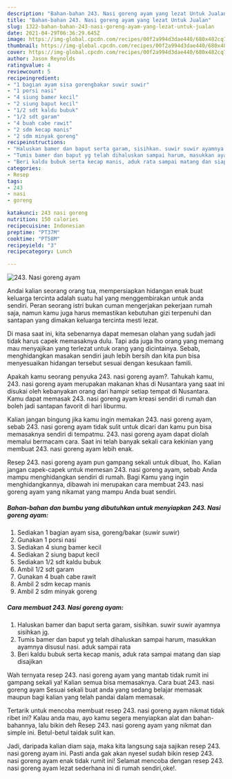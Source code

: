 ```yaml
---
description: "Bahan-bahan 243. Nasi goreng ayam yang lezat Untuk Jualan"
title: "Bahan-bahan 243. Nasi goreng ayam yang lezat Untuk Jualan"
slug: 1322-bahan-bahan-243-nasi-goreng-ayam-yang-lezat-untuk-jualan
date: 2021-04-29T06:36:29.645Z
image: https://img-global.cpcdn.com/recipes/00f2a994d3dae440/680x482cq70/243-nasi-goreng-ayam-foto-resep-utama.jpg
thumbnail: https://img-global.cpcdn.com/recipes/00f2a994d3dae440/680x482cq70/243-nasi-goreng-ayam-foto-resep-utama.jpg
cover: https://img-global.cpcdn.com/recipes/00f2a994d3dae440/680x482cq70/243-nasi-goreng-ayam-foto-resep-utama.jpg
author: Jason Reynolds
ratingvalue: 4
reviewcount: 5
recipeingredient:
- "1 bagian ayam sisa gorengbakar suwir suwir"
- "1 porsi nasi"
- "4 siung bamer kecil"
- "2 siung baput kecil"
- "1/2 sdt kaldu bubuk"
- "1/2 sdt garam"
- "4 buah cabe rawit"
- "2 sdm kecap manis"
- "2 sdm minyak goreng"
recipeinstructions:
- "Haluskan bamer dan baput serta garam, sisihkan. suwir suwir ayamnya sisihkan jg."
- "Tumis bamer dan baput yg telah dihaluskan sampai harum, masukkan ayamnya disusul nasi. aduk sampai rata"
- "Beri kaldu bubuk serta kecap manis, aduk rata sampai matang dan siap disajikan"
categories:
- Resep
tags:
- 243
- nasi
- goreng

katakunci: 243 nasi goreng 
nutrition: 150 calories
recipecuisine: Indonesian
preptime: "PT37M"
cooktime: "PT58M"
recipeyield: "3"
recipecategory: Lunch

---
```



![243. Nasi goreng ayam](https://img-global.cpcdn.com/recipes/00f2a994d3dae440/680x482cq70/243-nasi-goreng-ayam-foto-resep-utama.jpg)

Andai kalian seorang orang tua, mempersiapkan hidangan enak buat keluarga tercinta adalah suatu hal yang menggembirakan untuk anda sendiri. Peran seorang istri bukan cuman mengerjakan pekerjaan rumah saja, namun kamu juga harus memastikan kebutuhan gizi terpenuhi dan santapan yang dimakan keluarga tercinta mesti lezat.

Di masa  saat ini, kita sebenarnya dapat memesan olahan yang sudah jadi tidak harus capek memasaknya dulu. Tapi ada juga lho orang yang memang mau menyajikan yang terlezat untuk orang yang dicintainya. Sebab, menghidangkan masakan sendiri jauh lebih bersih dan kita pun bisa menyesuaikan hidangan tersebut sesuai dengan kesukaan famili. 



Apakah kamu seorang penyuka 243. nasi goreng ayam?. Tahukah kamu, 243. nasi goreng ayam merupakan makanan khas di Nusantara yang saat ini disukai oleh kebanyakan orang dari hampir setiap tempat di Nusantara. Kamu dapat memasak 243. nasi goreng ayam kreasi sendiri di rumah dan boleh jadi santapan favorit di hari liburmu.

Kalian jangan bingung jika kamu ingin memakan 243. nasi goreng ayam, sebab 243. nasi goreng ayam tidak sulit untuk dicari dan kamu pun bisa memasaknya sendiri di tempatmu. 243. nasi goreng ayam dapat diolah memalui bermacam cara. Saat ini telah banyak sekali cara kekinian yang membuat 243. nasi goreng ayam lebih enak.

Resep 243. nasi goreng ayam pun gampang sekali untuk dibuat, lho. Kalian jangan capek-capek untuk memesan 243. nasi goreng ayam, sebab Anda mampu menghidangkan sendiri di rumah. Bagi Kamu yang ingin menghidangkannya, dibawah ini merupakan cara membuat 243. nasi goreng ayam yang nikamat yang mampu Anda buat sendiri.

<!--inarticleads1-->

##### Bahan-bahan dan bumbu yang dibutuhkan untuk menyiapkan 243. Nasi goreng ayam:

1. Sediakan 1 bagian ayam sisa, goreng/bakar (suwir suwir)
1. Gunakan 1 porsi nasi
1. Sediakan 4 siung bamer kecil
1. Sediakan 2 siung baput kecil
1. Sediakan 1/2 sdt kaldu bubuk
1. Ambil 1/2 sdt garam
1. Gunakan 4 buah cabe rawit
1. Ambil 2 sdm kecap manis
1. Ambil 2 sdm minyak goreng




<!--inarticleads2-->

##### Cara membuat 243. Nasi goreng ayam:

1. Haluskan bamer dan baput serta garam, sisihkan. suwir suwir ayamnya sisihkan jg.
1. Tumis bamer dan baput yg telah dihaluskan sampai harum, masukkan ayamnya disusul nasi. aduk sampai rata
1. Beri kaldu bubuk serta kecap manis, aduk rata sampai matang dan siap disajikan




Wah ternyata resep 243. nasi goreng ayam yang mantab tidak rumit ini gampang sekali ya! Kalian semua bisa memasaknya. Cara buat 243. nasi goreng ayam Sesuai sekali buat anda yang sedang belajar memasak maupun bagi kalian yang telah pandai dalam memasak.

Tertarik untuk mencoba membuat resep 243. nasi goreng ayam nikmat tidak ribet ini? Kalau anda mau, ayo kamu segera menyiapkan alat dan bahan-bahannya, lalu bikin deh Resep 243. nasi goreng ayam yang nikmat dan simple ini. Betul-betul taidak sulit kan. 

Jadi, daripada kalian diam saja, maka kita langsung saja sajikan resep 243. nasi goreng ayam ini. Pasti anda gak akan nyesel sudah bikin resep 243. nasi goreng ayam enak tidak rumit ini! Selamat mencoba dengan resep 243. nasi goreng ayam lezat sederhana ini di rumah sendiri,oke!.

